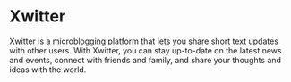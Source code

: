 # Xwitter
Xwitter is a microblogging platform that lets you share short text updates with other users. With Xwitter, you can stay up-to-date on the latest news and events, connect with friends and family, and share your thoughts and ideas with the world.
